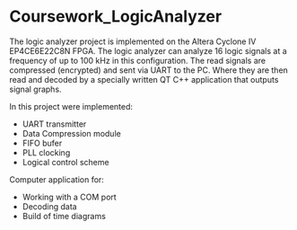 # Coursework_LogicAnalyzer
The logic analyzer project is implemented on the Altera Cyclone IV EP4CE6E22C8N FPGA.
The logic analyzer can analyze 16 logic signals at a frequency of up to 100 kHz in this configuration.
The read signals are compressed (encrypted) and sent via UART to the PC.
Where they are then read and decoded by a specially written QT C++ application that outputs signal graphs.

In this project were implemented:
<ul>
  <li>UART transmitter</li>
  <li>Data Compression module</li>
  <li>FIFO bufer</li>
  <li>PLL clocking</li>
  <li>Logical control scheme</li>
</ul>

Computer application for:
<ul>
  <li>Working with a COM port</li>
  <li>Decoding data</li>
  <li>Build of time diagrams</li>
</ul>

